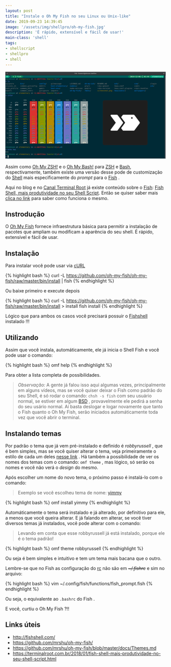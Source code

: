 ```yaml
---
layout: post
title: "Instale o Oh My Fish no seu Linux ou Unix-like"
date: 2019-09-23 14:39:45
image: '/assets/img/shellpro/oh-my-fish.jpg'
description: 'É rápido, extensível e fácil de usar!'
main-class: 'shell'
tags:
- shellscript
- shellpro
- shell
---
```


![Instale o Oh My Fish no seu Linux ou Unix-like](/assets/img/shellpro/oh-my-fish.jpg)

Assim como [Oh My ZSH!](https://terminalroot.com.br/2018/02/como-instalar-e-usar-o-shell-zsh-e-o-oh-my-zsh.html) e o [Oh My Bash!](https://terminalroot.com.br/2019/05/conheca-e-instale-o-oh-my-bash.html) para [ZSH](https://terminalroot.com.br/2018/02/como-instalar-e-usar-o-shell-zsh-e-o-oh-my-zsh.html) e [Bash](https://terminalroot.com.br/bash), respectivamente, também existe uma versão desse pode de customização do [Shell](https://terminalroot.com.br/shell) mais especificamente do *prompt* para o [Fish](https://terminalroot.com.br/2018/01/fish-shell-mais-produtividade-no-seu-shell-script.html) .

Aqui no blog e no [Canal Terminal Root](https://youtube.com/TerminalRootTV) já existe conteúdo sobre o [Fish](https://terminalroot.com.br/2018/01/fish-shell-mais-produtividade-no-seu-shell-script.html): [Fish Shell, mais produtividade no seu Shell Script](https://terminalroot.com.br/2018/01/fish-shell-mais-produtividade-no-seu-shell-script.html). Então se quiser saber mais [clica no link](https://terminalroot.com.br/2018/01/fish-shell-mais-produtividade-no-seu-shell-script.html) para saber como funciona o mesmo. 

## Instrodução

O [Oh My Fish](https://github.com/mrshu/oh-my-fish/) fornece infraestrutura básica para permitir a instalação de pacotes que ampliam ou modificam a aparência do seu shell. É rápido, extensível e fácil de usar.

## Instalação

Para instalar você pode usar via [cURL](https://curl.haxx.se/docs/manpage.html)

{% highlight bash %}
curl -L https://github.com/oh-my-fish/oh-my-fish/raw/master/bin/install | fish
{% endhighlight %}

Ou baixe primeiro e execute depois

{% highlight bash %}
curl -L https://github.com/oh-my-fish/oh-my-fish/raw/master/bin/install > install
fish install
{% endhighlight %}

Lógico que para ambos os casos você precisará possuir o [Fishshell](http://fishshell.com/) instalado !!!

<script async src="https://pagead2.googlesyndication.com/pagead/js/adsbygoogle.js"></script>
<!-- Informat -->
<ins class="adsbygoogle"
     style="display:block"
     data-ad-client="ca-pub-2838251107855362"
     data-ad-slot="2327980059"
     data-ad-format="auto"
     data-full-width-responsive="true"></ins>
<script>
(adsbygoogle = window.adsbygoogle || []).push({});
</script>

## Utilizando

Assim que você instala, automáticamente, ele já inicia o Shell Fish e você pode usar o comando:

{% highlight bash %}
omf help
{% endhighlight %}

Para obter a lista completa de possibilidades.

> *Observação:* A gente já falou isso aqui algumas vezes, principalmente em alguns vídeos, mas se você quiser deixar o Fish como padrão do seu Shell, é só rodar o comando: `chsh -s fish` com seu usuário normal, se estiver em algum [BSD](http://cse.google.com.br/cse?cx=004473188612396442360:qs2ekmnkweq&q=BSD) , provavelmente ele pedirá a senha do seu usário normal. Aí basta deslogar e logar novamente que tanto o Fish quanto o Oh My Fish, serão iniciados automáticamente toda vez que você abrir o terminal.

## Instalando temas

Por padrão o tema que já vem pré-instalado e definido é *robbyrussell* , que é bem simples, mas se você quiser alterar o tema, veja primeiramente o estilo de cada um deles [nesse link](https://github.com/mrshu/oh-my-fish/blob/master/docs/Themes.md) . Há também a possibilidade de ver os nomes dos temas com o comando: `omf theme` , mas lógico, só serão os nomes e você não verá o *design* do mesmo.

Após escolher um nome do novo tema, o próximo passo é instalá-lo com o comando:

> Exemplo se você escolheu tema de nome: [yimmy](https://cloud.githubusercontent.com/assets/2502736/3245408/32c42cde-f172-11e3-8ba3-912191222a11.png)

{% highlight bash %}
omf install yimmy
{% endhighlight %}

Automáticamente o tema será instalado e já alterado, por definitivo para ele, a menos que você queira alterar. E já falando em alterar, se você tiver diversos temas já instalados, você pode alterar com o comando:
> Levando em conta que esse robbyrussell já está instalado, porque ele é o tema padrão!

{% highlight bash %}
omf theme robbyrussell
{% endhighlight %}

Ou seja é bem simples e intuitivo e tem um tema mais bacana que o outro.

Lembre-se que no Fish as configuração do [rc](https://en.wikipedia.org/wiki/Run_commands) não são em ~~*~/.fishrc*~~ e sim no arquivo:

{% highlight bash %}
vim ~/.config/fish/functions/fish_prompt.fish
{% endhighlight %}

Ou seja, o equivalente ao `.bashrc` do Fish .

E você, curtiu o Oh My Fish ?!!

## Links úteis

+ <http://fishshell.com/>
+ <https://github.com/mrshu/oh-my-fish/>
+ <https://github.com/mrshu/oh-my-fish/blob/master/docs/Themes.md>
+ <https://terminalroot.com.br/2018/01/fish-shell-mais-produtividade-no-seu-shell-script.html>
    

